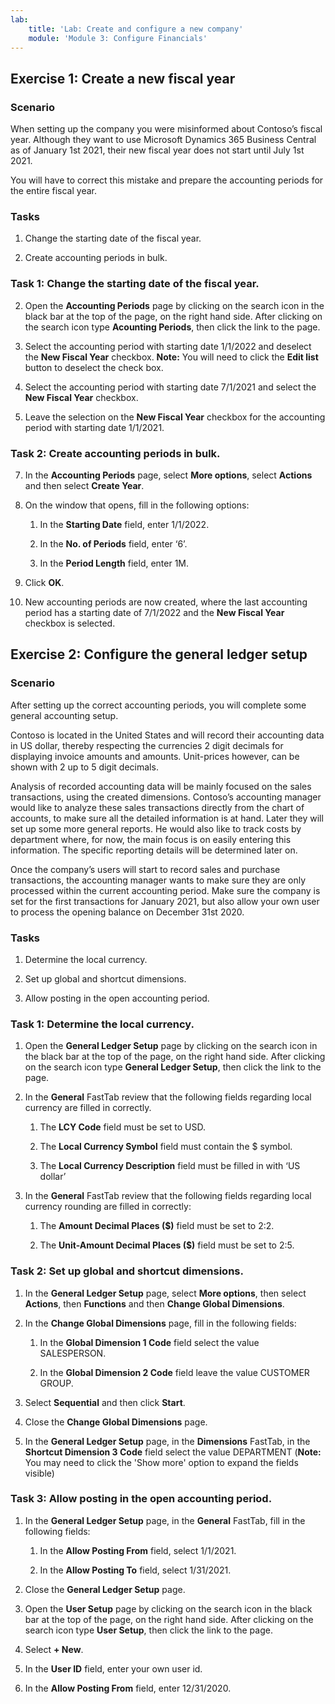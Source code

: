 ```yaml
---
lab:
    title: 'Lab: Create and configure a new company'
    module: 'Module 3: Configure Financials'
---
```


## Exercise 1: Create a new fiscal year

### Scenario

When setting up the company you were misinformed about Contoso’s fiscal year.
Although they want to use Microsoft Dynamics 365 Business Central as of January
1st 2021, their new fiscal year does not start until July 1st 2021.

You will have to correct this mistake and prepare the accounting periods for the
entire fiscal year.

### Tasks

1.  Change the starting date of the fiscal year.

2.  Create accounting periods in bulk.

### Task 1: Change the starting date of the fiscal year.

2.  Open the **Accounting Periods** page by clicking on the search icon in the black bar at the top of the page, on the right hand side. After clicking on the search icon type **Acounting Periods**, then click the link to the page.

3.  Select the accounting period with starting date 1/1/2022 and deselect
    the **New Fiscal Year** checkbox.
    **Note:** You will need to click the **Edit list** button to deselect the check box.

4.  Select the accounting period with starting date 7/1/2021 and select the
    **New Fiscal Year** checkbox.

5.  Leave the selection on the **New Fiscal Year** checkbox for the
    accounting period with starting date 1/1/2021.

### Task 2: Create accounting periods in bulk.

7.  In the **Accounting Periods** page, select **More options**, select **Actions** and then select
    **Create Year**.

8.  On the window that opens, fill in the following options:

       1.  In the **Starting Date** field, enter 1/1/2022.

       2.  In the **No. of Periods** field, enter ‘6’.

       3.  In the **Period Length** field, enter 1M.

9.  Click **OK**.

10.  New accounting periods are now created, where the last accounting period
    has a starting date of 7/1/2022 and the **New Fiscal Year** checkbox is
    selected.

## Exercise 2: Configure the general ledger setup

### Scenario

After setting up the correct accounting periods, you will complete some general
accounting setup.

Contoso is located in the United States and will record their accounting data in
US dollar, thereby respecting the currencies 2 digit decimals for displaying
invoice amounts and amounts. Unit-prices however, can be shown with 2 up to 5
digit decimals.

Analysis of recorded accounting data will be mainly focused on the sales
transactions, using the created dimensions. Contoso’s accounting manager would
like to analyze these sales transactions directly from the chart of accounts, to
make sure all the detailed information is at hand. Later they will set up some
more general reports. He would also like to track costs by department where, for
now, the main focus is on easily entering this information. The specific
reporting details will be determined later on.

Once the company’s users will start to record sales and purchase transactions,
the accounting manager wants to make sure they are only processed within the
current accounting period. Make sure the company is set for the first
transactions for January 2021, but also allow your own user to process the
opening balance on December 31st 2020.

### Tasks

1.  Determine the local currency.

2.  Set up global and shortcut dimensions.

3.  Allow posting in the open accounting period.

### Task 1: Determine the local currency.

1.  Open the **General Ledger Setup** page by clicking on the search icon in the black bar at the top of the page, on the right hand side. After clicking on the search icon type **General Ledger Setup**, then click the link to the page.

3.  In the **General** FastTab review that the following fields regarding
    local currency are filled in correctly.

       1.  The **LCY Code** field must be set to USD.

       2.  The **Local Currency Symbol** field must contain the $ symbol.

       3.  The **Local Currency Description** field must be filled in with ‘US
            dollar’

4.  In the **General** FastTab review that the following fields regarding
    local currency rounding are filled in correctly:

       1.  The **Amount Decimal Places ($)** field must be set to 2:2.

       2.  The **Unit-Amount Decimal Places ($)** field must be set to 2:5.

### Task 2: Set up global and shortcut dimensions.

1.  In the **General Ledger Setup** page, select **More options**, then select **Actions**, then
    **Functions** and then **Change Global Dimensions**.

7.  In the **Change Global Dimensions** page, fill in the following fields:

       1.  In the **Global Dimension 1 Code** field select the value
            SALESPERSON.

       2.  In the **Global Dimension 2 Code** field leave the value CUSTOMER
            GROUP.

8.  Select **Sequential** and then click **Start**.

9.  Close the **Change Global Dimensions** page.

10.  In the **General Ledger Setup** page, in the **Dimensions** FastTab, in
    the **Shortcut Dimension 3 Code** field select the value DEPARTMENT (**Note:** You may need to click the 'Show more' option to expand the fields visible)

### Task 3: Allow posting in the open accounting period.

1.  In the **General Ledger Setup** page, in the **General** FastTab, fill
    in the following fields:

       1.  In the **Allow Posting From** field, select 1/1/2021.

       2.  In the **Allow Posting To** field, select 1/31/2021.

13.  Close the **General Ledger Setup** page.

14.  Open the **User Setup** page by clicking on the search icon in the black bar at the top of the page, on the right hand side. After clicking on the search icon type **User Setup**, then click the link to the page.

16.  Select **+ New**.

15.  In the **User ID** field, enter your own user id.

16.  In the **Allow Posting From** field, enter 12/31/2020.
